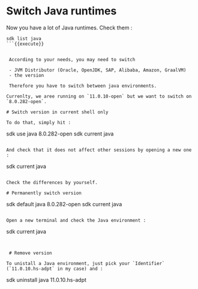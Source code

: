 # Switch Java runtimes

Now you have a lot of Java runtimes. Check them :


```
sdk list java
```{{execute}}


 According to your needs, you may need to switch

 - JVM Distributor (Oracle, OpenJDK, SAP, Alibaba, Amazon, GraalVM)
 - the version

 Therefore you have to switch between java environments.

Currenlty, we aree running on `11.0.10-open` but we want to switch on `8.0.282-open`.

# Switch version in current shell only

To do that, simply hit :

```
sdk use java 8.0.282-open
sdk current java
```{{execute}}

And check that it does not affect other sessions by opening a new one :

```
sdk current java
```{{execute T1}}

Check the differences by yourself.

# Permanently switch version

```
sdk default java 8.0.282-open
 sdk current java
 ```{{execute}}

Open a new terminal and check the Java environment :

```
sdk current java
```{{execute T2}}


 # Remove version

To unistall a Java environment, just pick your `Identifier` (`11.0.10.hs-adpt` in my case) and :

 ```
 sdk uninstall java 11.0.10.hs-adpt
 ```